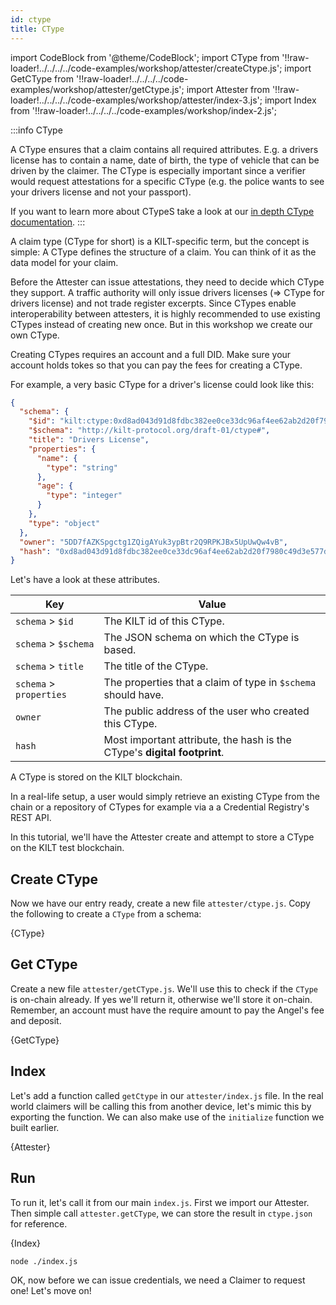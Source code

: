 ```yaml
---
id: ctype
title: CType
---
```


import CodeBlock from '@theme/CodeBlock';
import CType from '!!raw-loader!../../../../code-examples/workshop/attester/createCtype.js';
import GetCType from '!!raw-loader!../../../../code-examples/workshop/attester/getCtype.js';
import Attester from '!!raw-loader!../../../../code-examples/workshop/attester/index-3.js';
import Index from '!!raw-loader!../../../../code-examples/workshop/index-2.js';

:::info CType

A CType ensures that a claim contains all required attributes.
E.g. a drivers license has to contain a name, date of birth, the type of vehicle that can be driven by the claimer.
The CType is especially important since a verifier would request attestations for a specific CType (e.g. the police wants to see your drivers license and not your passport).

If you want to learn more about CTypeS take a look at our [in depth CType documentation](/docs/sdk/core-feature/ctypes).
:::

A claim type (CType for short) is a KILT-specific term, but the concept is simple:
A CType defines the structure of a claim.
You can think of it as the data model for your claim.

Before the <span class="label-role attester">Attester</span> can issue attestations, they need to decide which CType they support.
A traffic authority will only issue drivers licenses (=> CType for drivers license) and not trade register excerpts.
Since CTypes enable interoperability between attesters, it is highly recommended to use existing CTypes instead of creating new once.
But in this workshop we create our own CType.

Creating CTypes requires an account and a full DID.
Make sure your account holds tokes so that you can pay the fees for creating a CType.

For example, a very basic CType for a driver's license could look like this:

```json
{
  "schema": {
    "$id": "kilt:ctype:0xd8ad043d91d8fdbc382ee0ce33dc96af4ee62ab2d20f7980c49d3e577d80e5f5",
    "$schema": "http://kilt-protocol.org/draft-01/ctype#",
    "title": "Drivers License",
    "properties": {
      "name": {
        "type": "string"
      },
      "age": {
        "type": "integer"
      }
    },
    "type": "object"
  },
  "owner": "5DD7fAZKSpgctg1ZQigAYuk3ypBtr2Q9RPKJBx5UpUwQw4vB",
  "hash": "0xd8ad043d91d8fdbc382ee0ce33dc96af4ee62ab2d20f7980c49d3e577d80e5f5"
}
```

Let's have a look at these attributes.

| Key                     | Value                                                                    |
| ----------------------- | ------------------------------------------------------------------------ |
| `schema` > `$id`        | The KILT id of this CType.                                               |
| `schema` > `$schema`    | The JSON schema on which the CType is based.                             |
| `schema` > `title`      | The title of the CType.                                                  |
| `schema` > `properties` | The properties that a claim of type in `$schema` should have.            |
| `owner`                 | The public address of the user who created this CType.                   |
| `hash`                  | Most important attribute, the hash is the CType's **digital footprint**. |

A CType is stored on the KILT blockchain.

In a real-life setup, a user would simply retrieve an existing CType from the chain or a repository of CTypes for example via a a Credential Registry's REST API.

In this tutorial, we'll have the <span class="label-role attester">Attester</span> create and attempt to store a CType on the KILT test blockchain.

## Create CType

Now we have our entry ready, create a new file `attester/ctype.js`. Copy the following to create a `CType` from a schema:

<CodeBlock className="language-js">
  {CType}
</CodeBlock>

## Get CType

Create a new file `attester/getCType.js`. We'll use this to check if the `CType` is on-chain already. If yes we'll
return it, otherwise we'll store it on-chain. Remember, an account must have the require amount to pay the Angel's fee and deposit.

<CodeBlock className="language-js">
  {GetCType}
</CodeBlock>

## Index

Let's add a function called `getCtype` in our `attester/index.js` file.
In the real world <span class="label-role claimer">claimers</span> will be calling this from another device, let's mimic this by exporting the function.
We can also make use of the `initialize` function we built earlier.

<CodeBlock className="language-js" title="attester/index.js">
  {Attester}
</CodeBlock>

## Run

To run it, let's call it from our main `index.js`. First we import our <span class="label-role attester">Attester</span>.
Then simple call `attester.getCType`, we can store the result in `ctype.json` for reference.

<CodeBlock className="language-js" title="index.js">
  {Index}
</CodeBlock>

```bash
node ./index.js
```

OK, now before we can issue credentials, we need a  <span class="label-role claimer">Claimer</span> to request one! Let's move on!
